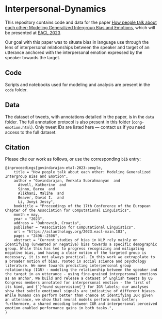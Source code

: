 # Interpersonal-Dynamics

This repository contains code and data for the paper [How people talk about each other: Modeling Generalized Intergroup Bias and Emotions](https://arxiv.org/abs/2209.06687), which will be presented at [EACL 2023](https://2023.eacl.org).

Our goal with this paper was to situate bias in language use through the lens of interpersonal relationships between the speaker and target of an utterance anchored with the interpersonal emotion expressed by the speaker towards the target.

## Code

Scripts and notebooks used for modeling and analysis are present in the `code` folder.


## Data

The dataset of tweets, with annotations detailed in the paper, is in the `data` folder. The full annotation protocol is also present in this folder (`cong-emotion.html`). Only tweet IDs are listed here &mdash; contact us if you need access to the full dataset.

## Citation

Please cite our work as follows, or use the corresponding `bib` entry:

```
@inproceedings{govindarajan-etal-2023-people,
    title = "How people talk about each other: Modeling Generalized Intergroup Bias and Emotion",
    author = "Govindarajan, Venkata Subrahmanyan  and
      Atwell, Katherine  and
      Sinno, Barea  and
      Alikhani, Malihe  and
      Beaver, David I.  and
      Li, Junyi Jessy",
    booktitle = "Proceedings of the 17th Conference of the European Chapter of the Association for Computational Linguistics",
    month = may,
    year = "2023",
    address = "Dubrovnik, Croatia",
    publisher = "Association for Computational Linguistics",
    url = "https://aclanthology.org/2023.eacl-main.183",
    pages = "2496--2506",
    abstract = "Current studies of bias in NLP rely mainly on identifying (unwanted or negative) bias towards a specific demographic group. While this has led to progress recognizing and mitigating negative bias, and having a clear notion of the targeted group is necessary, it is not always practical. In this work we extrapolate to a broader notion of bias, rooted in social science and psychology literature. We move towards predicting interpersonal group relationship (IGR) - modeling the relationship between the speaker and the target in an utterance - using fine-grained interpersonal emotions as an anchor. We build and release a dataset of English tweets by US Congress members annotated for interpersonal emotion - the first of its kind, and {`}found supervision{'} for IGR labels; our analyses show that subtle emotional signals are indicative of different biases. While humans can perform better than chance at identifying IGR given an utterance, we show that neural models perform much better; furthermore, a shared encoding between IGR and interpersonal perceived emotion enabled performance gains in both tasks.",
}

```
